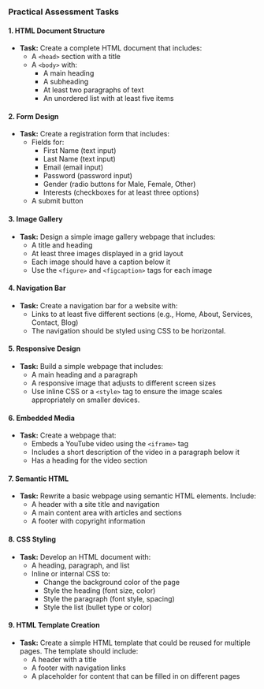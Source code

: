 ### Practical Assessment Tasks

#### 1. HTML Document Structure
- **Task:** Create a complete HTML document that includes:
  - A `<head>` section with a title
  - A `<body>` with:
    - A main heading
    - A subheading
    - At least two paragraphs of text
    - An unordered list with at least five items

#### 2. Form Design
- **Task:** Create a registration form that includes:
  - Fields for:
    - First Name (text input)
    - Last Name (text input)
    - Email (email input)
    - Password (password input)
    - Gender (radio buttons for Male, Female, Other)
    - Interests (checkboxes for at least three options)
  - A submit button

#### 3. Image Gallery
- **Task:** Design a simple image gallery webpage that includes:
  - A title and heading
  - At least three images displayed in a grid layout
  - Each image should have a caption below it
  - Use the `<figure>` and `<figcaption>` tags for each image

#### 4. Navigation Bar
- **Task:** Create a navigation bar for a website with:
  - Links to at least five different sections (e.g., Home, About, Services, Contact, Blog)
  - The navigation should be styled using CSS to be horizontal.

#### 5. Responsive Design
- **Task:** Build a simple webpage that includes:
  - A main heading and a paragraph
  - A responsive image that adjusts to different screen sizes
  - Use inline CSS or a `<style>` tag to ensure the image scales appropriately on smaller devices.

#### 6. Embedded Media
- **Task:** Create a webpage that:
  - Embeds a YouTube video using the `<iframe>` tag
  - Includes a short description of the video in a paragraph below it
  - Has a heading for the video section

#### 7. Semantic HTML
- **Task:** Rewrite a basic webpage using semantic HTML elements. Include:
  - A header with a site title and navigation
  - A main content area with articles and sections
  - A footer with copyright information

#### 8. CSS Styling
- **Task:** Develop an HTML document with:
  - A heading, paragraph, and list
  - Inline or internal CSS to:
    - Change the background color of the page
    - Style the heading (font size, color)
    - Style the paragraph (font style, spacing)
    - Style the list (bullet type or color)

#### 9. HTML Template Creation
- **Task:** Create a simple HTML template that could be reused for multiple pages. The template should include:
  - A header with a title
  - A footer with navigation links
  - A placeholder for content that can be filled in on different pages
